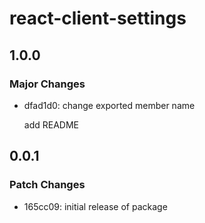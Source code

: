 # react-client-settings

## 1.0.0

### Major Changes

- dfad1d0: change exported member name

  add README

## 0.0.1

### Patch Changes

- 165cc09: initial release of package
